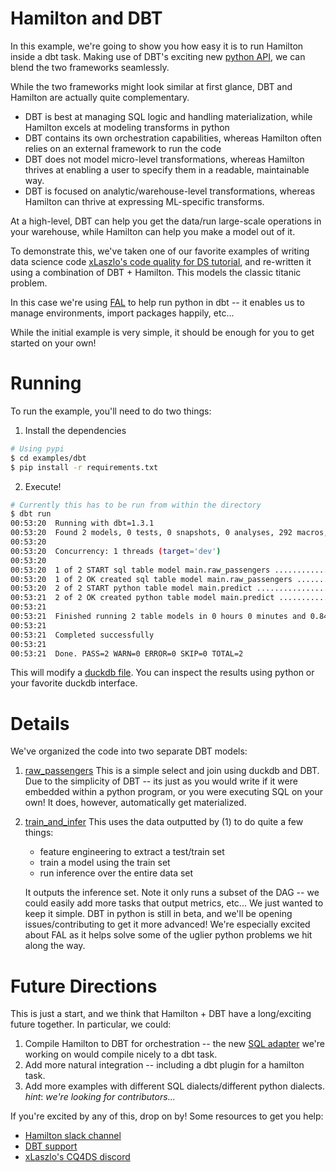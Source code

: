 # Hamilton and DBT

In this example, we're going to show you how easy it is to run Hamilton inside a dbt task. Making use of DBT's exciting new
[python API](https://docs.getdbt.com/docs/building-a-dbt-project/building-models/python-models), we can blend the two frameworks seamlessly.

While the two frameworks might look similar at first glance, DBT and Hamilton are actually quite complementary.

- DBT is best at managing SQL logic and handling materialization, while Hamilton excels at modeling transforms in python
- DBT contains its own orchestration capabilities, whereas Hamilton often relies on an external framework to run the code
- DBT does not model micro-level transformations, whereas Hamilton thrives at enabling a user to specify them in a readable, maintainable way.
- DBT is focused on analytic/warehouse-level transformations, whereas Hamilton can thrive at expressing ML-specific transforms.

At a high-level, DBT can help you get the data/run large-scale operations in your warehouse,
while Hamilton can help you make a model out of it.

To demonstrate this, we've taken one of our favorite examples of writing data science code [xLaszlo's code quality for DS tutorial](https://github.com/xLaszlo/CQ4DS-notebook-sklearn-refactoring-exercise),
and re-written it using a combination of DBT + Hamilton. This models the classic titanic problem.

In this case we're using [FAL](https://github.com/fal-ai/fal) to help run python in dbt -- it enables us to manage environments,
import packages happily, etc...

While the initial example is very simple, it should be enough for you to get started on your own!
# Running

To run the example, you'll need to do two things:

1. Install the dependencies
```bash
# Using pypi
$ cd examples/dbt
$ pip install -r requirements.txt
```
2. Execute!
```bash
# Currently this has to be run from within the directory
$ dbt run
00:53:20  Running with dbt=1.3.1
00:53:20  Found 2 models, 0 tests, 0 snapshots, 0 analyses, 292 macros, 0 operations, 0 seed files, 0 sources, 0 exposures, 0 metrics
00:53:20
00:53:20  Concurrency: 1 threads (target='dev')
00:53:20
00:53:20  1 of 2 START sql table model main.raw_passengers ............................... [RUN]
00:53:20  1 of 2 OK created sql table model main.raw_passengers .......................... [OK in 0.06s]
00:53:20  2 of 2 START python table model main.predict ................................... [RUN]
00:53:21  2 of 2 OK created python table model main.predict .............................. [OK in 0.73s]
00:53:21
00:53:21  Finished running 2 table models in 0 hours 0 minutes and 0.84 seconds (0.84s).
00:53:21
00:53:21  Completed successfully
00:53:21
00:53:21  Done. PASS=2 WARN=0 ERROR=0 SKIP=0 TOTAL=2
```

This will modify a [duckdb file](data/database.duckdb). You can inspect the results using python or your favorite duckdb interface.

# Details

We've organized the code into two separate DBT models:
1. [raw_passengers](models/raw_passengers.sql) This is a simple select and join using duckdb and DBT. Due to the simplicity of DBT -- its just as you would write if it were embedded within a python program, or you were executing SQL on your own!
   It does, however, automatically get materialized.
2. [train_and_infer](models/train_and_infer.py)
    This uses the data outputted by (1) to do quite a few things:

   - feature engineering to extract a test/train set
   - train a model using the train set
   - run inference over the entire data set

    It outputs the inference set. Note it only runs a subset of the DAG -- we could easily add more tasks that output metrics, etc... We just wanted to keep it simple.
    DBT in python is still in beta, and we'll be opening issues/contributing to get it more advanced! We're especially excited about FAL as it helps solve some of the
    uglier python problems we hit along the way.

# Future Directions

This is just a start, and we think that Hamilton + DBT have a long/exciting future together. In particular, we could:

1. Compile Hamilton to DBT for orchestration -- the new [SQL adapter](https://github.com/dagworks-inc/hamilton/issues/197) we're working on would compile nicely to a dbt task.
2. Add more natural integration -- including a dbt plugin for a hamilton task.
3. Add more examples with different SQL dialects/different python dialects. _hint_: _we're looking for contributors..._

If you're excited by any of this, drop on by! Some resources to get you help:
- [Hamilton slack channel](https://join.slack.com/t/hamilton-opensource/shared_invite/zt-1ko5snvxt-7KFPTMJyZTw1T7_Gpxryvw)
- [DBT support](https://docs.getdbt.com/docs/dbt-support)
- [xLaszlo's CQ4DS discord](https://discord.gg/8uUZNMCad2)
